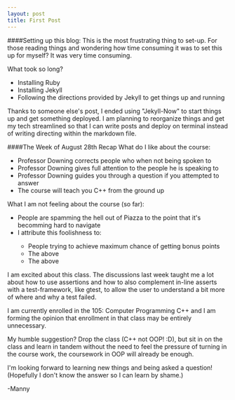 ```yaml
---
layout: post
title: First Post
---
```


####Setting up this blog:
This is the most frustrating thing to set-up.
For those reading things and wondering how time consuming it was to set this up for myself? It was very time consuming.

What took so long?
<ul>
<li>Installing Ruby
<li>Installing Jekyll
<li>Following the directions provided by Jekyll to get things up and running
</ul>

Thanks to someone else's post, I ended using "Jekyll-Now" to start things up and get something deployed. I am planning to reorganize things and get my tech streamlined so that I can write posts and deploy on terminal instead of writing directing within the markdown file.


####The Week of August 28th Recap
What do I like about the course:
<ul>
<li> Professor Downing corrects people who when not being spoken to</li>
<li>Professor Downing gives full attention to the people he is speaking to</li>
<li>Professor Downing guides you through a question if you attempted to answer</li>
<li>The course will teach you C++ from the ground up</li>
</ul>

What I am not feeling about the course (so far):
<ul>
<li>People are spamming the hell out of Piazza to the point that it's becomming hard to navigate</li>
<li>I attribute this foolishness to:</li>
<ul><li>People trying to achieve maximum chance of getting bonus points</li>
<li> The above</li>
<li>The above</li></ul>
 </ul>

I am excited about this class. The discussions last week taught me a lot about how to use assertions and how to also complement in-line asserts with a test-framework, like gtest, to allow the user to understand a bit more of where and why a test failed.

I am currently enrolled in the 105: Computer Programming C++ and I am forming the opinion that enrollment in that class may be entirely unnecessary.

My humble suggestion? Drop the class (C++ not OOP! :D), but sit in on the class and learn in tandem without the need to feel the pressure of turning in the course work, the coursework in OOP will already be enough.

I'm looking forward to learning new things and being asked a question!
(Hopefully I don't know the answer so I can learn by shame.)

-Manny

